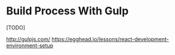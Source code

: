 # Build Process With Gulp

[TODO]

http://gulpjs.com/
https://egghead.io/lessons/react-development-environment-setup
